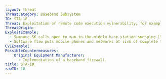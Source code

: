 ```yaml
---
layout: threat
ThreatCategory: Baseband Subsystem
ID: STA-18
Threat: Exploitation of remote code execution vulnerability, for example to install unauthorized firmware that enables eavesdropping.
ThreatOrigin:
ExploitExample:
  - Samsung S6 calls open to man-in-the-middle base station snooping [^48]
  - Software flaw puts mobile phones and networks at risk of complete takeover [^49]
CVEExample:
PossibleCountermeasures:
    Original Equipment Manufacturer:
      - Implementation of a baseband firewall.
title: STA-18
rawID: 18
---
```

